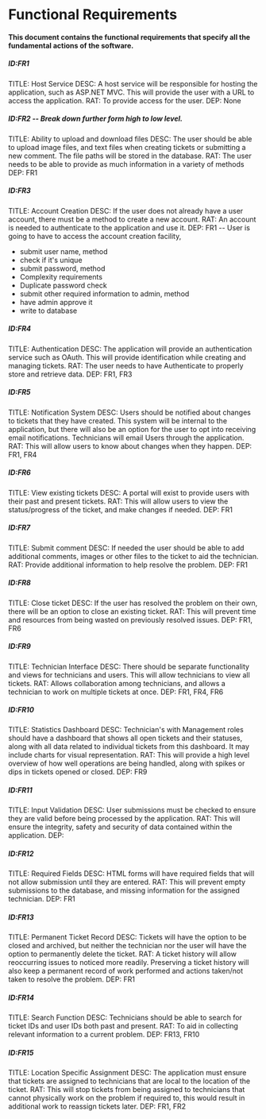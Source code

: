 # Functional Requirements
#### This document contains the functional requirements that specify all the fundamental actions of the software.

##### ID:FR1
TITLE: Host Service
DESC: A host service will be responsible for hosting the application, such as ASP.NET MVC. This will provide the user with a URL to access the application.
RAT: To provide access for the user.
DEP: None

##### ID:FR2  -- Break down further form high to low level.
TITLE: Ability to upload and download files
DESC: The user should be able to upload image files, and text files when creating tickets or submitting a new comment. The file paths will be stored in the database.
RAT: The user needs to be able to provide as much information in a variety of methods
DEP: FR1

##### ID:FR3
TITLE: Account Creation
DESC: If the user does not already have a user account, there must be a method to create a new account.
RAT: An account is needed to authenticate to the application and use it.
DEP: FR1
-- User is going to have to access the account creation facility, 
  - submit user name, method
  - check if it's unique
  - submit password, method
  - Complexity requirements
  - Duplicate password check
  - submit other required information to admin, method
  - have admin approve it
  - write to database 

##### ID:FR4
TITLE: Authentication
DESC: The application will provide an authentication service such as OAuth. This will provide identification while creating and managing tickets.
RAT: The user needs to have Authenticate to properly store and retrieve data.
DEP: FR1, FR3


##### ID:FR5
TITLE: Notification System
DESC: Users should be notified about changes to tickets that they have created. This system will be internal to the application, but there will also be an option for the user to opt into receiving email notifications. Technicians will email Users through the application.
RAT: This will allow users to know about changes when they happen.
DEP: FR1, FR4

##### ID:FR6
TITLE: View existing tickets
DESC: A portal will exist to provide users with their past and present tickets.
RAT: This will allow users to view the status/progress of the ticket, and make changes if needed.
DEP: FR1

##### ID:FR7
TITLE: Submit comment
DESC: If needed the user should be able to add additional comments, images or other files to the ticket to aid the technician.
RAT: Provide additional information to help resolve the problem.
DEP: FR1

##### ID:FR8
TITLE: Close ticket
DESC: If the user has resolved the problem on their own, there will be an option to close an existing ticket.
RAT: This will prevent time and resources from being wasted on previously resolved issues.
DEP: FR1, FR6

##### ID:FR9
TITLE: Technician Interface
DESC: There should be separate functionality and views for technicians and users. This will allow technicians to view all tickets.
RAT: Allows collaboration among technicians, and allows a technician to work on multiple tickets at once.
DEP: FR1, FR4, FR6

##### ID:FR10
TITLE: Statistics Dashboard
DESC: Technician's with Management roles should have a dashboard that shows all open tickets and their statuses, along with all data related to individual tickets from this dashboard. It may include charts for visual representation.
RAT: This will provide a high level overview of how well operations are being handled, along with spikes or dips in tickets opened or closed.
DEP: FR9

##### ID:FR11
TITLE: Input Validation
DESC: User submissions must be checked to ensure they are valid before being processed by the application.
RAT: This will ensure the integrity, safety and security of data contained within the application.
DEP:

##### ID:FR12
TITLE: Required Fields
DESC: HTML forms will have required fields that will not allow submission until they are entered.
RAT: This will prevent empty submissions to the database, and missing information for the assigned technician.
DEP: FR1

##### ID:FR13
TITLE: Permanent Ticket Record
DESC: Tickets will have the option to be closed and archived, but neither the technician nor the user will have the option to permanently delete the ticket.
RAT: A ticket history will allow reoccurring issues to noticed more readily. Preserving a ticket history will also keep a permanent record of work performed and actions taken/not taken to resolve the problem.
DEP: FR1

##### ID:FR14
TITLE: Search Function
DESC: Technicians should be able to search for ticket IDs and user IDs both past and present.
RAT: To aid in collecting relevant information to a current problem.
DEP: FR13, FR10

##### ID:FR15
TITLE: Location Specific Assignment
DESC: The application must ensure that tickets are assigned to technicians that are local to the location of the ticket.
RAT: This will stop tickets from being assigned to technicians that cannot physically work on the problem if required to, this would result in additional work to reassign tickets later.
DEP: FR1, FR2
